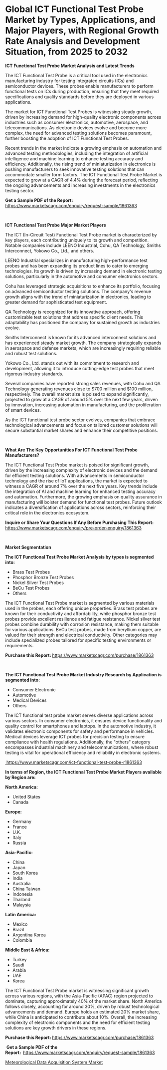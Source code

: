 <p><h1>Global ICT Functional Test Probe Market by Types, Applications, and Major Players, with Regional Growth Rate Analysis and Development Situation, from 2025 to 2032</h1></p><p><strong>ICT Functional Test Probe Market Analysis and Latest Trends</strong></p>
<p><p>The ICT Functional Test Probe is a critical tool used in the electronics manufacturing industry for testing integrated circuits (ICs) and semiconductor devices. These probes enable manufacturers to perform functional tests on ICs during production, ensuring that they meet required specifications and quality standards before they are deployed in various applications. </p><p>The market for ICT Functional Test Probes is witnessing steady growth, driven by increasing demand for high-quality electronic components across industries such as consumer electronics, automotive, aerospace, and telecommunications. As electronic devices evolve and become more complex, the need for advanced testing solutions becomes paramount, further boosting the adoption of ICT Functional Test Probes.</p><p>Recent trends in the market indicate a growing emphasis on automation and advanced testing methodologies, including the integration of artificial intelligence and machine learning to enhance testing accuracy and efficiency. Additionally, the rising trend of miniaturization in electronics is pushing manufacturers to seek innovative testing solutions that can accommodate smaller form factors. The ICT Functional Test Probe Market is expected to grow at a CAGR of 4.4% during the forecast period, reflecting the ongoing advancements and increasing investments in the electronics testing sector.</p></p>
<p><strong>Get a Sample PDF of the Report:&nbsp;</strong> <a href="https://www.marketscagr.com/enquiry/request-sample/1861363?utm_campaign=1932&utm_medium=2&utm_source=Github&utm_content=ia&utm_term=07042025&utm_id=ict-functional-test-probe">https://www.marketscagr.com/enquiry/request-sample/1861363</a></p>
<p>&nbsp;</p>
<p><strong>ICT Functional Test Probe Major Market Players</strong></p>
<p><p>The ICT (In-Circuit Test) Functional Test Probe market is characterized by key players, each contributing uniquely to its growth and competition. Notable companies include LEENO Industrial, Cohu, QA Technology, Smiths Interconnect, Yokowo Co., Ltd., and others.</p><p>LEENO Industrial specializes in manufacturing high-performance test probes and has been expanding its product lines to cater to emerging technologies. Its growth is driven by increasing demand in electronic testing solutions, particularly in the automotive and consumer electronics sectors.</p><p>Cohu has leveraged strategic acquisitions to enhance its portfolio, focusing on advanced semiconductor testing solutions. The company's revenue growth aligns with the trend of miniaturization in electronics, leading to greater demand for sophisticated test equipment.</p><p>QA Technology is recognized for its innovative approach, offering customizable test solutions that address specific client needs. This adaptability has positioned the company for sustained growth as industries evolve.</p><p>Smiths Interconnect is known for its advanced interconnect solutions and has experienced steady market growth. The company strategically expands in aerospace and defense markets, which are increasingly requiring reliable and robust test solutions.</p><p>Yokowo Co., Ltd. stands out with its commitment to research and development, allowing it to introduce cutting-edge test probes that meet rigorous industry standards.</p><p>Several companies have reported strong sales revenues, with Cohu and QA Technology generating revenues close to $700 million and $100 million, respectively. The overall market size is poised to expand significantly, projected to grow at a CAGR of around 5% over the next few years, driven by innovation, increasing automation in manufacturing, and the proliferation of smart devices.</p><p>As the ICT functional test probe sector evolves, companies that embrace technological advancements and focus on tailored customer solutions will secure substantial market shares and enhance their competitive positions.</p></p>
<p>&nbsp;</p>
<p><strong>What Are The Key Opportunities For ICT Functional Test Probe Manufacturers?</strong></p>
<p><p>The ICT Functional Test Probe market is poised for significant growth, driven by the increasing complexity of electronic devices and the demand for efficient testing solutions. With advancements in semiconductor technology and the rise of IoT applications, the market is expected to witness a CAGR of around 7% over the next five years. Key trends include the integration of AI and machine learning for enhanced testing accuracy and automation. Furthermore, the growing emphasis on quality assurance in manufacturing will bolster demand for functional test probes. Future outlook indicates a diversification of applications across sectors, reinforcing their critical role in the electronics ecosystem.</p></p>
<p><strong>Inquire or Share Your Questions If Any Before Purchasing This Report:</strong> <a href="https://www.marketscagr.com/enquiry/pre-order-enquiry/1861363?utm_campaign=1932&utm_medium=2&utm_source=Github&utm_content=ia&utm_term=07042025&utm_id=ict-functional-test-probe">https://www.marketscagr.com/enquiry/pre-order-enquiry/1861363</a></p>
<p>&nbsp;</p>
<p><strong>Market Segmentation</strong></p>
<p><strong>The ICT Functional Test Probe Market Analysis by types is segmented into:</strong></p>
<p><ul><li>Brass Test Probes</li><li>Phosphor Bronze Test Probes</li><li>Nickel Silver Test Probes</li><li>BeCu Test Probes</li><li>Others</li></ul></p>
<p><p>The ICT Functional Test Probe market is segmented by various materials used in the probes, each offering unique properties. Brass test probes are known for their conductivity and affordability, while phosphor bronze test probes provide excellent resilience and fatigue resistance. Nickel silver test probes combine durability with corrosion resistance, making them suitable for various applications. BeCu test probes, made from beryllium copper, are valued for their strength and electrical conductivity. Other categories may include specialized probes tailored for specific testing environments or requirements.</p></p>
<p><strong>Purchase this Report:&nbsp;</strong><a href="https://www.marketscagr.com/purchase/1861363?utm_campaign=1932&utm_medium=2&utm_source=Github&utm_content=ia&utm_term=07042025&utm_id=ict-functional-test-probe">https://www.marketscagr.com/purchase/1861363</a></p>
<p>&nbsp;</p>
<p><strong>The ICT Functional Test Probe Market Industry Research by Application is segmented into:</strong></p>
<p><ul><li>Consumer Electronic</li><li>Automotive</li><li>Medical Devices</li><li>Others</li></ul></p>
<p><p>The ICT functional test probe market serves diverse applications across various sectors. In consumer electronics, it ensures device functionality and quality control for smartphones and laptops. In the automotive industry, it validates electronic components for safety and performance in vehicles. Medical devices leverage ICT probes for precision testing to ensure compliance with health regulations. Additionally, the "others" category encompasses industrial machinery and telecommunications, where robust testing is vital for operational efficiency and reliability in electronic systems.</p></p>
<p><a href="https://www.marketscagr.com/ict-functional-test-probe-r1861363?utm_campaign=1932&utm_medium=2&utm_source=Github&utm_content=ia&utm_term=07042025&utm_id=ict-functional-test-probe">&nbsp;https://www.marketscagr.com/ict-functional-test-probe-r1861363</a></p>
<p><strong>In terms of Region, the ICT Functional Test Probe Market Players available by Region are:</strong></p>
<p>
    <p> <strong> North America: </strong>
        <ul>
            <li>United States</li>
            <li>Canada</li>
        </ul>
        </p> 
    <p> <strong> Europe: </strong>
        <ul>
            <li>Germany</li>
            <li>France</li>
            <li>U.K.</li>
            <li>Italy</li>
            <li>Russia</li>
        </ul>
        </p> 
    <p> <strong> Asia-Pacific: </strong>
        <ul>
            <li>China</li>
            <li>Japan</li>
            <li>South Korea</li>
            <li>India</li>
            <li>Australia</li>
            <li>China Taiwan</li>
            <li>Indonesia</li>
            <li>Thailand</li>
            <li>Malaysia</li>
        </ul>
        </p> 
    <p> <strong> Latin America: </strong>
        <ul>
            <li>Mexico</li>
            <li>Brazil</li>
            <li>Argentina Korea</li>
            <li>Colombia</li>
        </ul>
        </p> 
    <p> <strong> Middle East & Africa: </strong>
        <ul>
            <li>Turkey</li>
            <li>Saudi</li>
            <li>Arabia</li>
            <li>UAE</li>
            <li>Korea</li>
        </ul>
    </p>
    </p>
<p><p>The ICT Functional Test Probe market is witnessing significant growth across various regions, with the Asia-Pacific (APAC) region projected to dominate, capturing approximately 40% of the market share. North America follows closely, accounting for around 30%, driven by robust technological advancements and demand. Europe holds an estimated 20% market share, while China is anticipated to contribute about 10%. Overall, the increasing complexity of electronic components and the need for efficient testing solutions are key growth drivers in these regions.</p></p>
<p><strong>Purchase this Report: </strong><a href="https://www.marketscagr.com/purchase/1861363?utm_campaign=1932&utm_medium=2&utm_source=Github&utm_content=ia&utm_term=07042025&utm_id=ict-functional-test-probe">https://www.marketscagr.com/purchase/1861363</a></p>
<p>&nbsp;<strong>Get a Sample PDF of the Report:&nbsp;&nbsp;</strong><a href="https://www.marketscagr.com/enquiry/request-sample/1861363?utm_campaign=1932&utm_medium=2&utm_source=Github&utm_content=ia&utm_term=07042025&utm_id=ict-functional-test-probe">https://www.marketscagr.com/enquiry/request-sample/1861363</a></p>
<p><strong></strong></p>
<p><p><a href="https://github.com/luckyshygirl/Market-Research-Report-List-7/blob/main/meteorological-data-acquisition-system-market.md?utm_campaign=1932&utm_medium=2&utm_source=Github&utm_content=ia&utm_term=07042025&utm_id=ict-functional-test-probe">Meteorological Data Acquisition System Market</a></p></p>